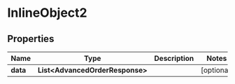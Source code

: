 

# InlineObject2


## Properties

| Name | Type | Description | Notes |
|------------ | ------------- | ------------- | -------------|
|**data** | **List&lt;AdvancedOrderResponse&gt;** |  |  [optional] |



